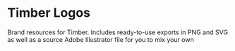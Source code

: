 # Timber Logos
Brand resources for Timber. Includes ready-to-use exports in PNG and SVG as well as a source Adobe Illustrator file for you to mix your own
